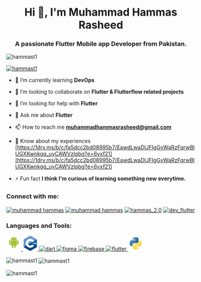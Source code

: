 <h1 align="center">Hi 👋, I'm Muhammad Hammas Rasheed</h1>
<h3 align="center">A passionate Flutter Mobile app Developer from Pakistan.</h3>

<p align="left"> <img src="https://komarev.com/ghpvc/?username=hammast1&label=Profile%20views&color=0e75b6&style=flat" alt="hammast1" /> </p>

<p align="left"> <a href="https://github.com/ryo-ma/github-profile-trophy"><img src="https://github-profile-trophy.vercel.app/?username=hammast1" alt="hammast1" /></a> </p>

- 🌱 I’m currently learning **DevOps**

- 👯 I’m looking to collaborate on **Flutter & Flutterflow related projects**

- 🤝 I’m looking for help with **Flutter**

- 💬 Ask me about **Flutter**

- 📫 How to reach me **muhammadhammasrasheed@gmail.com**

- 📄 Know about my experiences [https://1drv.ms/b/c/fa5dcc2bd08995b7/EawdLwaDlJFIgGvWaRzFqrwBlUGXKwnkgg_uyCAWVzlqbg?e=6yxf21](https://1drv.ms/b/c/fa5dcc2bd08995b7/EawdLwaDlJFIgGvWaRzFqrwBlUGXKwnkgg_uyCAWVzlqbg?e=6yxf21)

- ⚡ Fun fact **I think I'm curious of learning something new everytime.**

<h3 align="left">Connect with me:</h3>
<p align="left">
  
<a href="https://linkedin.com/Muhammad Hammas" target="blank"><img align="center" src="https://raw.githubusercontent.com/rahuldkjain/github-profile-readme-generator/master/src/images/icons/Social/linkedin.svg" alt="muhammad hammas" height="30" width="40" /></a>
<a href="https://fb.com/Muhammad Hammas" target="blank"><img align="center" src="https://raw.githubusercontent.com/rahuldkjain/github-profile-readme-generator/master/src/images/icons/Social/facebook.svg" alt="muhammad hammas" height="30" width="40" /></a>
<a href="https://instagram.com/hammas_2.0" target="blank"><img align="center" src="https://raw.githubusercontent.com/rahuldkjain/github-profile-readme-generator/master/src/images/icons/Social/instagram.svg" alt="hammas_2.0" height="30" width="40" /></a>
<a href="https://www.youtube.com/c/dev_flutter" target="blank"><img align="center" src="https://raw.githubusercontent.com/rahuldkjain/github-profile-readme-generator/master/src/images/icons/Social/youtube.svg" alt="dev_flutter" height="30" width="40" /></a>
</p>

<h3 align="left">Languages and Tools:</h3>
<p align="left"> <a href="https://developer.android.com" target="_blank" rel="noreferrer"> <img src="https://raw.githubusercontent.com/devicons/devicon/master/icons/android/android-original-wordmark.svg" alt="android" width="40" height="40"/> </a> <a href="https://www.w3schools.com/cpp/" target="_blank" rel="noreferrer"> <img src="https://raw.githubusercontent.com/devicons/devicon/master/icons/cplusplus/cplusplus-original.svg" alt="cplusplus" width="40" height="40"/> </a> <a href="https://dart.dev" target="_blank" rel="noreferrer"> <img src="https://www.vectorlogo.zone/logos/dartlang/dartlang-icon.svg" alt="dart" width="40" height="40"/> </a> <a href="https://www.figma.com/" target="_blank" rel="noreferrer"> <img src="https://www.vectorlogo.zone/logos/figma/figma-icon.svg" alt="figma" width="40" height="40"/> </a> <a href="https://firebase.google.com/" target="_blank" rel="noreferrer"> <img src="https://www.vectorlogo.zone/logos/firebase/firebase-icon.svg" alt="firebase" width="40" height="40"/> </a> <a href="https://flutter.dev" target="_blank" rel="noreferrer"> <img src="https://www.vectorlogo.zone/logos/flutterio/flutterio-icon.svg" alt="flutter" width="40" height="40"/> </a> <a href="https://www.python.org" target="_blank" rel="noreferrer"> <img src="https://raw.githubusercontent.com/devicons/devicon/master/icons/python/python-original.svg" alt="python" width="40" height="40"/> </a> </p>

<p><img align="left" src="https://github-readme-stats.vercel.app/api/top-langs?username=hammast1&show_icons=true&locale=en&layout=compact" alt="hammast1" /></p>

<p>&nbsp;<img align="center" src="https://github-readme-stats.vercel.app/api?username=hammast1&show_icons=true&locale=en" alt="hammast1" /></p>

<p><img align="center" src="https://github-readme-streak-stats.herokuapp.com/?user=hammast1&" alt="hammast1" /></p>
